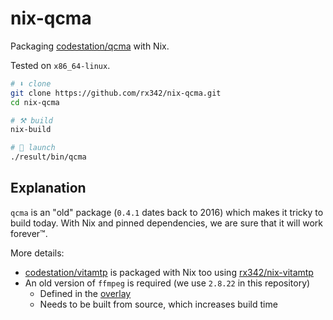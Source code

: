 # nix-qcma

Packaging [codestation/qcma](https://github.com/codestation/qcma) with Nix.

Tested on `x86_64-linux`.

```bash
# ⬇️ clone
git clone https://github.com/rx342/nix-qcma.git
cd nix-qcma

# ⚒️ build
nix-build

# 🚀 launch
./result/bin/qcma
```

## Explanation

`qcma` is an "old" package (`0.4.1` dates back to 2016) which makes it tricky to build today.
With Nix and pinned dependencies, we are sure that it will work forever™.

More details:

- [codestation/vitamtp](https://github.com/codestation/vitamtp) is packaged with Nix too using [rx342/nix-vitamtp](https://github.com/rx342/nix-vitamtp)
- An old version of `ffmpeg` is required (we use `2.8.22` in this repository)
  - Defined in the [overlay](./overlays/default.nix)
  - Needs to be built from source, which increases build time
